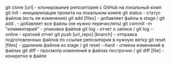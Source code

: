 git clone [url] - клонирование репозитория с GitHub на локальный комп
git init - инициализация проекта на локальном компе
git status - статус файлов (есть ли изменения)
git add [files] - добавляет файлы в stage / git add . - добавляет все файлы (не нужно перечислять)
git commit -m "комментарий" - упаковка файлов
git log - отчет о записи / git log --online - краткий отчет
git push [url_repo] [branch] - отправка подготовленных файлов по ссылке репозитория в нужную ветку
git reset [files] - удаление файлов из stage / git reset --hard - отмена изменений в файлах
git diff - просмотр изменений в файлах построчно / git diff [file] - конкретно в файле